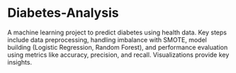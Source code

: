 # Diabetes-Analysis
A machine learning project to predict diabetes using health data. Key steps include data preprocessing, handling imbalance with SMOTE, model building (Logistic Regression, Random Forest), and performance evaluation using metrics like accuracy, precision, and recall. Visualizations provide key insights.
